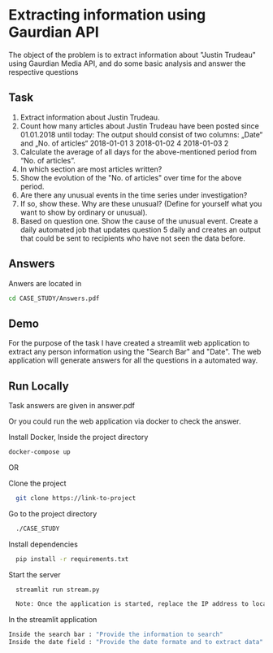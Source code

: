 
# Extracting information using Gaurdian API

The object of the problem is to extract information about "Justin Trudeau" using Gaurdian Media API, 
and do some basic analysis and answer the respective questions



## Task
1. Extract information about Justin Trudeau.
2. Count how many articles about Justin Trudeau have been posted since 01.01.2018 until
    today:
    The output should consist of two columns:
    „Date“ and „No. of articles“
    2018-01-01 3
    2018-01-02 4
    2018-01-03 2
3. Calculate the average of all days for the above-mentioned period from “No. of articles”.
4. In which section are most articles written?
5. Show the evolution of the "No. of articles" over time for the above period.
6. Are there any unusual events in the time series under investigation?
7. If so, show these. Why are these unusual? (Define for yourself what you want to show by
ordinary or unusual).
8. Based on question one. Show the cause of the unusual event.
Create a daily automated job that updates question 5 daily and creates an output that could be sent
to recipients who have not seen the data before. 


## Answers 

Anwers are located in 

```bash
cd CASE_STUDY/Answers.pdf
```
## Demo

For the purpose of the task I have created a streamlit web application to extract any person information using the "Search Bar" and "Date".  The web application will generate answers for all the questions in a automated way. 



## Run Locally

Task answers are given in answer.pdf 

Or you could run the web application via docker to check the answer.

Install Docker, Inside the project directory

```bash
docker-compose up
```
OR 

Clone the project

```bash
  git clone https://link-to-project
```

Go to the project directory

```bash
  ./CASE_STUDY
```

Install dependencies

```bash
  pip install -r requirements.txt
```

Start the server

```bash
  streamlit run stream.py

  Note: Once the application is started, replace the IP address to localhost:8051 to view the app.
```

In the streamlit application

```bash
Inside the search bar : "Provide the information to search"
Inside the date field : "Provide the date formate and to extract data"
```
